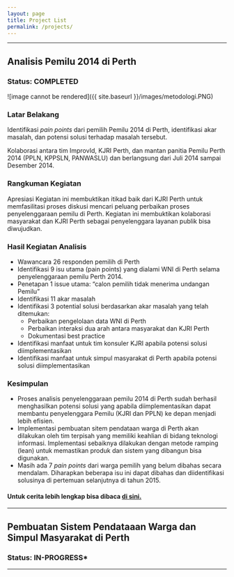 ```yaml
---
layout: page
title: Project List
permalink: /projects/
---
```


----
## Analisis Pemilu 2014 di Perth
### Status: COMPLETED

![image cannot be rendered]({{ site.baseurl }}/images/metodologi.PNG)

### Latar Belakang
Identifikasi _pain points_ dari pemilih Pemilu 2014 di Perth, identifikasi akar masalah, dan potensi solusi terhadap masalah tersebut.

Kolaborasi antara tim ImprovId, KJRI Perth, dan mantan panitia Pemilu Perth 2014 (PPLN, KPPSLN, PANWASLU) dan berlangsung dari Juli 2014 sampai Desember 2014.

### Rangkuman Kegiatan
Apresiasi
Kegiatan ini membuktikan itikad baik dari KJRI Perth untuk memfasilitasi proses diskusi mencari peluang perbaikan proses penyelenggaraan pemilu di Perth.
Kegiatan ini membuktikan kolaborasi masyarakat dan KJRI Perth sebagai penyelenggara layanan publik bisa diwujudkan.


### Hasil Kegiatan Analisis
* Wawancara 26 responden pemilih di Perth 
* Identifikasi 9 isu utama (pain points) yang dialami WNI di Perth selama penyelenggaraan pemilu Perth 2014.
* Penetapan 1 issue utama: “calon pemilih tidak menerima undangan Pemilu”
* Identifikasi 11 akar masalah 
* Identifikasi 3 potential solusi berdasarkan akar masalah yang telah ditemukan:
  - Perbaikan pengelolaan data WNI di Perth
  - Perbaikan interaksi dua arah antara masyarakat dan KJRI Perth
  - Dokumentasi best practice
* Identifikasi manfaat untuk tim konsuler KJRI apabila potensi solusi diimplementasikan
* Identifikasi manfaat untuk simpul masyarakat di Perth apabila potensi solusi diimplementasikan

### Kesimpulan
* Proses analisis penyelenggaraan pemilu 2014 di Perth sudah berhasil menghasilkan potensi solusi yang apabila diimplementasikan dapat membantu penyelenggara Pemilu (KJRI dan PPLN) ke depan menjadi lebih efisien.
* Implementasi pembuatan sitem pendataan warga di Perth akan dilakukan oleh tim terpisah yang memiliki keahlian di bidang teknologi informasi. Implementasi sebaiknya dilakukan dengan metode ramping (lean) untuk memastikan produk dan sistem yang dibangun bisa digunakan.
* Masih ada 7 _pain points_ dari warga pemilih yang belum dibahas secara mendalam. Diharapkan beberapa isu ini dapat dibahas dan diidentifikasi solusinya di pertemuan selanjutnya di tahun 2015.


#### Untuk cerita lebih lengkap bisa dibaca [di sini.](http://improvidperth.github.io/pemilu/)

----


## Pembuatan Sistem Pendataaan Warga dan Simpul Masyarakat di Perth

### Status: IN-PROGRESS*

----
